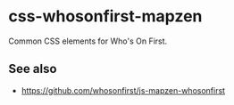 # css-whosonfirst-mapzen

Common CSS elements for Who's On First.

## See also

* https://github.com/whosonfirst/js-mapzen-whosonfirst
